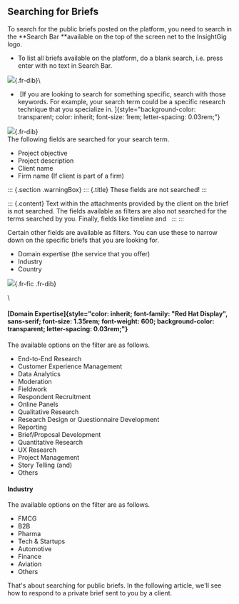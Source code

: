 Searching for Briefs
--------------------

To search for the public briefs posted on the platform, you need to
search in the **Search Bar **available on the top of the screen net to
the InsightGig logo.  

-   To list all briefs available on the platform, do a blank search,
    i.e. press enter with no text in Search Bar.

![](https://cdn.document360.io/55483967-4645-4b8f-8021-38fbe732305d/Images/Documentation/Empty%20Search%20for%20Briefs.gif){.fr-dib}\

-    [If you are looking to search for something specific, search with
    those keywords. For example, your search term could be a specific
    research technique that you specialize
    in. ]{style="background-color: transparent; color: inherit; font-size: 1rem; letter-spacing: 0.03rem;"}

![](https://cdn.document360.io/55483967-4645-4b8f-8021-38fbe732305d/Images/Documentation/keyword%20search.gif){.fr-dib}\
The following fields are searched for your search term.

-   Project objective
-   Project description
-   Client name 
-   Firm name (If client is part of a firm)

::: {.section .warningBox}
::: {.title}
These fields are not searched!
:::

::: {.content}
Text within the attachments provided by the client on the brief is not
searched. The fields available as filters are also not searched for the
terms searched by you. Finally, fields like timeline and  
:::
:::

Certain other fields are available as filters. You can use these to
narrow down on the specific briefs that you are looking for. 

-   Domain expertise (the service that you offer) 
-   Industry
-   Country 

![](https://cdn.document360.io/55483967-4645-4b8f-8021-38fbe732305d/Images/Documentation/image-1672758394720.png){.fr-fic
.fr-dib}

\

#### [Domain Expertise]{style="color: inherit; font-family: \"Red Hat Display\", sans-serif; font-size: 1.35rem; font-weight: 600; background-color: transparent; letter-spacing: 0.03rem;"}

The available options on the filter are as follows.

-   End-to-End Research
-   Customer Experience Management
-   Data Analytics
-   Moderation
-   Fieldwork
-   Respondent Recruitment
-   Online Panels
-   Qualitative Research
-   Research Design or Questionnaire Development
-   Reporting
-   Brief/Proposal Development
-   Quantitative Research
-   UX Research
-   Project Management
-   Story Telling (and)
-   Others

#### Industry

The available options on the filter are as follows.

-   FMCG
-   B2B
-   Pharma
-   Tech & Startups
-   Automotive
-   Finance
-   Aviation
-   Others

That\'s about searching for public briefs. In the following article,
we\'ll see how to respond to a private brief sent to you by a client.
